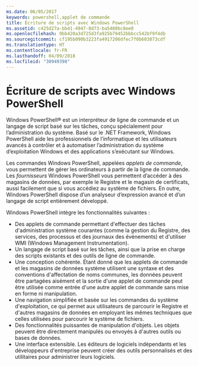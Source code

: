 ```yaml
---
ms.date: 06/05/2017
keywords: powershell,applet de commande
title: Écriture de scripts avec Windows PowerShell
ms.assetid: c425d27a-bb41-4947-8d73-ba5480bc8ee0
ms.openlocfilehash: 9bb420a3d725d3fa925b79452bbbcc542bf9f4db
ms.sourcegitcommit: cf195b090b3223fa4917206dfec7f0b603873cdf
ms.translationtype: HT
ms.contentlocale: fr-FR
ms.lasthandoff: 04/09/2018
ms.locfileid: "30949398"
---
```

# <a name="scripting-with-windows-powershell"></a>Écriture de scripts avec Windows PowerShell

Windows PowerShell® est un interpréteur de ligne de commande et un langage de script basé sur les tâches, conçu spécialement pour l’administration du système. Basé sur le .NET Framework, Windows PowerShell aide les professionnels de l’informatique et les utilisateurs avancés à contrôler et à automatiser l’administration du système d’exploitation Windows et des applications s’exécutant sur Windows.

Les commandes Windows PowerShell, appelées *applets de commande*, vous permettent de gérer les ordinateurs à partir de la ligne de commande. Les *fournisseurs* Windows PowerShell vous permettent d’accéder à des magasins de données, par exemple le Registre et le magasin de certificats, aussi facilement que si vous accédiez au système de fichiers. En outre, Windows PowerShell dispose d’un analyseur d’expression avancé et d’un langage de script entièrement développé.

Windows PowerShell intègre les fonctionnalités suivantes :

- Des applets de commande permettant d'effectuer des tâches d'administration système courantes (comme la gestion du Registre, des services, des processus et des journaux des événements) et d'utiliser WMI (Windows Management Instrumentation).
- Un langage de script basé sur les tâches, ainsi que la prise en charge des scripts existants et des outils de ligne de commande.
- Une conception cohérente. Étant donné que les applets de commande et les magasins de données système utilisent une syntaxe et des conventions d'affectation de noms communes, les données peuvent être partagées aisément et la sortie d'une applet de commande peut être utilisée comme entrée d'une autre applet de commande sans mise en forme ni manipulation.
- Une navigation simplifiée et basée sur les commandes du système d'exploitation, ce qui permet aux utilisateurs de parcourir le Registre et d'autres magasins de données en employant les mêmes techniques que celles utilisées pour parcourir le système de fichiers.
- Des fonctionnalités puissantes de manipulation d'objets. Les objets peuvent être directement manipulés ou envoyés à d'autres outils ou bases de données.
- Une interface extensible. Les éditeurs de logiciels indépendants et les développeurs d'entreprise peuvent créer des outils personnalisés et des utilitaires pour administrer leurs logiciels.